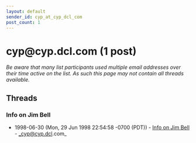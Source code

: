 ```yaml
---
layout: default
sender_id: cyp_at_cyp_dcl_com
post_count: 1
---
```


# cyp<span>@</span>cyp.dcl.com (1 post)

_Be aware that many list participants used multiple email addresses over their time active on the list. As such this page may not contain all threads available._

## Threads

### Info on Jim Bell
+ 1998-06-30 (Mon, 29 Jun 1998 22:54:58 -0700 (PDT)) - [Info on Jim Bell](/archive/1998/06/d3c11dc7b22b64906e887f4716dff021711a413f9c7d353fe63fcce88671d361) - _cyp@cyp.dcl.com_

